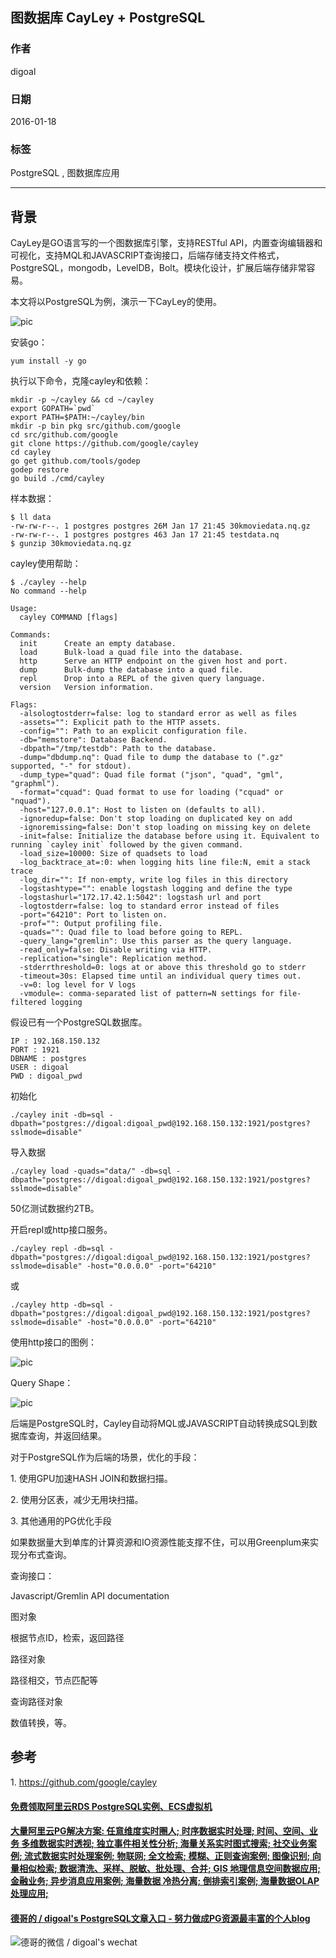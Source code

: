 ## 图数据库 CayLey + PostgreSQL  
                                                                                                                                                           
### 作者                                                                                                                                                           
digoal                                                                                                                                                           
                                                                                                                                                           
### 日期                                                                                                                                                           
2016-01-18                                                                                                                                                       
                                                                                                                                                           
### 标签                                                                                                                                                           
PostgreSQL , 图数据库应用    
                                                                                                                                                           
----                                                                                                                                                           
                                                                                                                                                           
## 背景                                               
CayLey是GO语言写的一个图数据库引擎，支持RESTful API，内置查询编辑器和可视化，支持MQL和JAVASCRIPT查询接口，后端存储支持文件格式，PostgreSQL，mongodb，LevelDB，Bolt。模块化设计，扩展后端存储非常容易。  
  
本文将以PostgreSQL为例，演示一下CayLey的使用。  
  
![pic](20160118_02_pic_001.png)  
  
安装go：  
  
```  
yum install -y go  
```  
  
执行以下命令，克隆cayley和依赖：  
  
```  
mkdir -p ~/cayley && cd ~/cayley  
export GOPATH=`pwd`  
export PATH=$PATH:~/cayley/bin  
mkdir -p bin pkg src/github.com/google  
cd src/github.com/google  
git clone https://github.com/google/cayley  
cd cayley  
go get github.com/tools/godep  
godep restore  
go build ./cmd/cayley  
```  
  
样本数据：  
  
```  
$ ll data  
-rw-rw-r--. 1 postgres postgres 26M Jan 17 21:45 30kmoviedata.nq.gz  
-rw-rw-r--. 1 postgres postgres 463 Jan 17 21:45 testdata.nq  
$ gunzip 30kmoviedata.nq.gz  
```  
  
cayley使用帮助：  
  
```  
$ ./cayley --help  
No command --help  
  
Usage:  
  cayley COMMAND [flags]  
  
Commands:  
  init      Create an empty database.  
  load      Bulk-load a quad file into the database.  
  http      Serve an HTTP endpoint on the given host and port.  
  dump      Bulk-dump the database into a quad file.  
  repl      Drop into a REPL of the given query language.  
  version   Version information.  
  
Flags:  
  -alsologtostderr=false: log to standard error as well as files  
  -assets="": Explicit path to the HTTP assets.  
  -config="": Path to an explicit configuration file.  
  -db="memstore": Database Backend.  
  -dbpath="/tmp/testdb": Path to the database.  
  -dump="dbdump.nq": Quad file to dump the database to (".gz" supported, "-" for stdout).  
  -dump_type="quad": Quad file format ("json", "quad", "gml", "graphml").  
  -format="cquad": Quad format to use for loading ("cquad" or "nquad").  
  -host="127.0.0.1": Host to listen on (defaults to all).  
  -ignoredup=false: Don't stop loading on duplicated key on add  
  -ignoremissing=false: Don't stop loading on missing key on delete  
  -init=false: Initialize the database before using it. Equivalent to running `cayley init` followed by the given command.  
  -load_size=10000: Size of quadsets to load  
  -log_backtrace_at=:0: when logging hits line file:N, emit a stack trace  
  -log_dir="": If non-empty, write log files in this directory  
  -logstashtype="": enable logstash logging and define the type  
  -logstashurl="172.17.42.1:5042": logstash url and port  
  -logtostderr=false: log to standard error instead of files  
  -port="64210": Port to listen on.  
  -prof="": Output profiling file.  
  -quads="": Quad file to load before going to REPL.  
  -query_lang="gremlin": Use this parser as the query language.  
  -read_only=false: Disable writing via HTTP.  
  -replication="single": Replication method.  
  -stderrthreshold=0: logs at or above this threshold go to stderr  
  -timeout=30s: Elapsed time until an individual query times out.  
  -v=0: log level for V logs  
  -vmodule=: comma-separated list of pattern=N settings for file-filtered logging  
```  
  
假设已有一个PostgreSQL数据库。  
  
```  
IP : 192.168.150.132  
PORT : 1921  
DBNAME : postgres  
USER : digoal  
PWD : digoal_pwd  
```  
  
初始化  
  
```  
./cayley init -db=sql -dbpath="postgres://digoal:digoal_pwd@192.168.150.132:1921/postgres?sslmode=disable"  
```  
  
导入数据  
  
```  
./cayley load -quads="data/" -db=sql -dbpath="postgres://digoal:digoal_pwd@192.168.150.132:1921/postgres?sslmode=disable"  
```  
  
50亿测试数据约2TB。  
  
开启repl或http接口服务。  
  
```  
./cayley repl -db=sql -dbpath="postgres://digoal:digoal_pwd@192.168.150.132:1921/postgres?sslmode=disable" -host="0.0.0.0" -port="64210"  
```  
  
或  
  
```  
./cayley http -db=sql -dbpath="postgres://digoal:digoal_pwd@192.168.150.132:1921/postgres?sslmode=disable" -host="0.0.0.0" -port="64210"  
```  
  
使用http接口的图例：  
  
![pic](20160118_02_pic_002.png)  
  
Query Shape：  
  
![pic](20160118_02_pic_003.png)  
  
后端是PostgreSQL时，Cayley自动将MQL或JAVASCRIPT自动转换成SQL到数据库查询，并返回结果。  
  
对于PostgreSQL作为后端的场景，优化的手段：  
  
1\. 使用GPU加速HASH JOIN和数据扫描。  
  
2\. 使用分区表，减少无用块扫描。  
  
3\. 其他通用的PG优化手段  
  
如果数据量大到单库的计算资源和IO资源性能支撑不住，可以用Greenplum来实现分布式查询。  
  
查询接口：  
  
Javascript/Gremlin API documentation  
  
图对象  
  
  根据节点ID，检索，返回路径  
  
路径对象  
  
  路径相交，节点匹配等  
  
查询路径对象  
  
  数值转换，等。  
  
## 参考  
1\. https://github.com/google/cayley  
  
  
  
  
  
  
  
  
  
  
  
  
  
  
  
  
  
  
  
  
  
  
  
  
  
  
  
  
  
  
  
  
  
  
  
  
  
#### [免费领取阿里云RDS PostgreSQL实例、ECS虚拟机](https://www.aliyun.com/database/postgresqlactivity "57258f76c37864c6e6d23383d05714ea")
  
  
#### [大量阿里云PG解决方案: 任意维度实时圈人; 时序数据实时处理; 时间、空间、业务 多维数据实时透视; 独立事件相关性分析; 海量关系实时图式搜索; 社交业务案例; 流式数据实时处理案例; 物联网; 全文检索; 模糊、正则查询案例; 图像识别; 向量相似检索; 数据清洗、采样、脱敏、批处理、合并; GIS 地理信息空间数据应用; 金融业务; 异步消息应用案例; 海量数据 冷热分离; 倒排索引案例; 海量数据OLAP处理应用;](https://yq.aliyun.com/topic/118 "40cff096e9ed7122c512b35d8561d9c8")
  
  
#### [德哥的 / digoal's PostgreSQL文章入口 - 努力做成PG资源最丰富的个人blog](https://github.com/digoal/blog/blob/master/README.md "22709685feb7cab07d30f30387f0a9ae")
  
  
![德哥的微信 / digoal's wechat](../pic/digoal_weixin.jpg "f7ad92eeba24523fd47a6e1a0e691b59")
  
